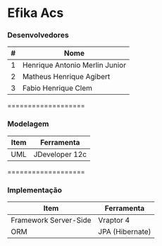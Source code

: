 Efika Acs
===================
### Desenvolvedores
\#| Nome
-------- | ---
1| Henrique Antonio Merlin Junior
2| Matheus Henrique Agibert
3| Fabio Henrique Clem

===================

### Modelagem
Item     | Ferramenta
-------- | ---
UML| JDeveloper 12c

===================

### Implementação

Item     | Ferramenta
-------- | ---
Framework Server-Side| Vraptor 4
ORM| JPA (Hibernate)
